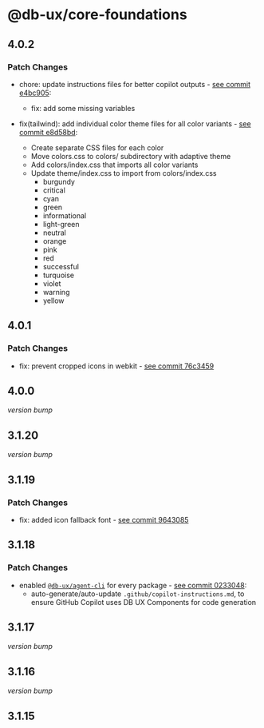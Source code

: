 # @db-ux/core-foundations

## 4.0.2

### Patch Changes

- chore: update instructions files for better copilot outputs - [see commit e4bc905](https://github.com/db-ux-design-system/core-web/commit/e4bc90508479387371d816d5776f9f568aa5fb82):
  - fix: add some missing variables

- fix(tailwind): add individual color theme files for all color variants - [see commit e8d58bd](https://github.com/db-ux-design-system/core-web/commit/e8d58bde01039a3d233105c2c72efa71c619c4b4):
  - Create separate CSS files for each color
  - Move colors.css to colors/ subdirectory with adaptive theme
  - Add colors/index.css that imports all color variants
  - Update theme/index.css to import from colors/index.css
    - burgundy
    - critical
    - cyan
    - green
    - informational
    - light-green
    - neutral
    - orange
    - pink
    - red
    - successful
    - turquoise
    - violet
    - warning
    - yellow

## 4.0.1

### Patch Changes

- fix: prevent cropped icons in webkit - [see commit 76c3459](https://github.com/db-ux-design-system/core-web/commit/76c3459d8a043f0320ec8d6bc3b520d3f69f055b)

## 4.0.0

_version bump_

## 3.1.20

_version bump_

## 3.1.19

### Patch Changes

- fix: added icon fallback font - [see commit 9643085](https://github.com/db-ux-design-system/core-web/commit/964308522935db01b220c681b47960b8191c74a6)

## 3.1.18

### Patch Changes

- enabled [`@db-ux/agent-cli`](https://www.npmjs.com/package/@db-ux/agent-cli) for every package - [see commit 0233048](https://github.com/db-ux-design-system/core-web/commit/023304869e61f5a506dca66a22d69e5f3d70f4d0):
  - auto-generate/auto-update `.github/copilot-instructions.md`, to ensure GitHub Copilot uses DB UX Components for code generation

## 3.1.17

_version bump_

## 3.1.16

_version bump_

## 3.1.15
